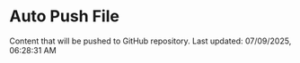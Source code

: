 # Auto Push File

Content that will be pushed to GitHub repository.
Last updated: 07/09/2025, 06:28:31 AM